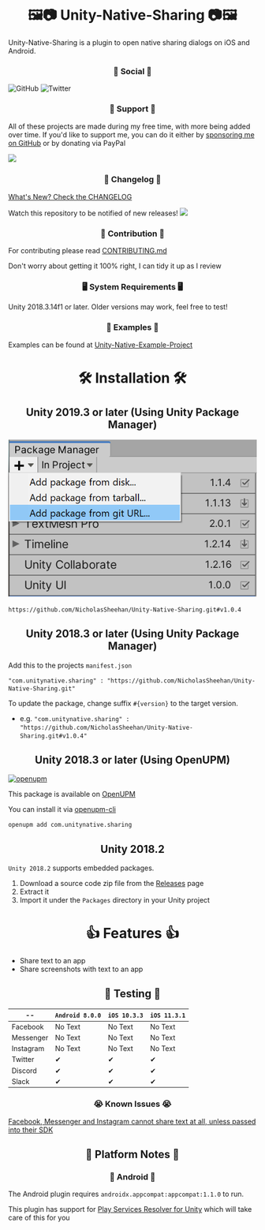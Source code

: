 <h1 align="center">🖼️📷 Unity-Native-Sharing 📷🖼️</h1>

Unity-Native-Sharing is a plugin to open native sharing dialogs on iOS and Android.

<h3 align="center">📱 Social 📱</h3>

![GitHub](https://img.shields.io/github/followers/NicholasSheehan?label=Follow%20on%20GitHub&style=social) ![Twitter](https://img.shields.io/twitter/follow/NSheehanDev?label=Follow%20on%20Twitter)

<h3 align="center">👊 Support 👊</h3>

All of these projects are made during my free time, with more being added over time. If you'd like to support me, you can do it either by [sponsoring me on GitHub](https://github.com/users/NicholasSheehan/sponsorship) or by donating via PayPal

[![](https://img.shields.io/badge/paypal-donate-yellow.svg)](https://www.paypal.me/NicholasSheehan)

<h3 align="center">📝 Changelog 📝</h3>

[What's New? Check the CHANGELOG](CHANGELOG.md)

Watch this repository to be notified of new releases! ![](https://img.shields.io/github/watchers/NicholasSheehan/Unity-Native-Sharing?style=social)

<h3 align="center">🤝 Contribution 🤝</h3>

For contributing please read [CONTRIBUTING.md](CONTRIBUTING.md)

Don't worry about getting it 100% right, I can tidy it up as I review

<h3 align="center">🖥️ System Requirements 🖥️</h3>

Unity 2018.3.14f1 or later. Older versions may work, feel free to test!

<h3 align="center">🤔 Examples 🤔</h3>

Examples can be found at [Unity-Native-Example-Project](https://github.com/NicholasSheehan/Unity-Native-Example-Project)

<h1 align="center">🛠️ Installation 🛠️</h1>

<h2 align="center">Unity 2019.3 or later (Using Unity Package Manager)</h2>

![AddPackageFromGitURL](Images~/AddPackageFromGitURL.PNG)

`https://github.com/NicholasSheehan/Unity-Native-Sharing.git#v1.0.4`

<h2 align="center">Unity 2018.3 or later (Using Unity Package Manager)</h2>

Add this to the projects `manifest.json`

```
"com.unitynative.sharing" : "https://github.com/NicholasSheehan/Unity-Native-Sharing.git"
```

To update the package, change suffix `#{version}` to the target version.

* e.g. `"com.unitynative.sharing" : "https://github.com/NicholasSheehan/Unity-Native-Sharing.git#v1.0.4"`

<h2 align="center">Unity 2018.3 or later (Using OpenUPM)</h2>

[![openupm](https://img.shields.io/npm/v/com.unitynative.sharing?label=openupm&registry_uri=https://package.openupm.com)](https://openupm.com/packages/com.unitynative.sharing/)

This package is available on [OpenUPM](https://openupm.com)

You can install it via [openupm-cli](https://github.com/openupm/openupm-cli)

```
openupm add com.unitynative.sharing
```

<h2 align="center">Unity 2018.2</h2>

`Unity 2018.2` supports embedded packages.

1. Download a source code zip file from the [Releases](https://github.com/NicholasSheehan/Unity-Native-Sharing/releases) page
2. Extract it
3. Import it under the `Packages` directory in your Unity project

<h1 align="center">👍 Features 👍</h1>

- Share text to an app
- Share screenshots with text to an app

<h2 align="center">🧪 Testing 🧪</h2>

--            | `Android 8.0.0` | `iOS 10.3.3` | `iOS 11.3.1`
------------- | --------------  | -------------| ------------
Facebook      | No Text         | No Text      | No Text
Messenger     | No Text         | No Text      | No Text
Instagram     | No Text         | No Text      | No Text
Twitter       | ✔              | ✔            | ✔
Discord       | ✔              | ✔            | ✔
Slack         | ✔              | ✔            | ✔

<h3 align="center">😭 Known Issues 😭</h3>

[Facebook, Messenger and Instagram cannot share text at all, unless passed into their SDK](https://answers.unity.com/questions/871846/can-i-post-to-facebook-with-my-own-text.html)

<h2 align="center">📱 Platform Notes 📱</h2>

<h3 align="center">🤖 Android 🤖</h3>

The Android plugin requires `androidx.appcompat:appcompat:1.1.0` to run.

This plugin has support for [Play Services Resolver for Unity](https://github.com/googlesamples/unity-jar-resolver) which will take care of this for you
